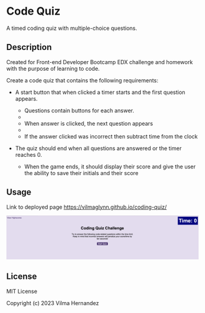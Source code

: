 # Code Quiz
A timed coding quiz with multiple-choice questions.

## Description

Created for Front-end Developer Bootcamp EDX challenge and homework with the purpose of learning to code.

Create a code quiz that contains the following requirements:

* A start button that when clicked a timer starts and the first question appears.
 
  * Questions contain buttons for each answer.
  * 
  * When answer is clicked, the next question appears
  * 
  * If the answer clicked was incorrect then subtract time from the clock

* The quiz should end when all questions are answered or the timer reaches 0.

  * When the game ends, it should display their score and give the user the ability to save their initials and their score
  

## Usage

Link to deployed page
https://vilmaglynn.github.io/coding-quiz/



![portfolio](./assets/coding-quiz-image.png)

## License
MIT License

Copyright (c) 2023 Vilma Hernandez
